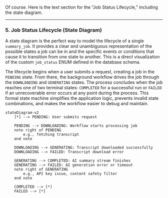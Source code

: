 Of course. Here is the text section for the "Job Status Lifecycle," including the state diagram.

***

### 5. Job Status Lifecycle (State Diagram)

A state diagram is the perfect way to model the lifecycle of a single `summary_job`. It provides a clear and unambiguous representation of the possible states a job can be in and the specific events or conditions that cause it to transition from one state to another. This is a direct visualization of the custom `job_status` ENUM defined in the database schema.

The lifecycle begins when a user submits a request, creating a job in the `PENDING` state. From there, the background workflow drives the job through the `DOWNLOADING` and `GENERATING` states. The process concludes when the job reaches one of two terminal states: `COMPLETED` for a successful run or `FAILED` if an unrecoverable error occurs at any point during the process. This formal state machine simplifies the application logic, prevents invalid state combinations, and makes the workflow easier to debug and maintain.

```mermaid
stateDiagram-v2
    [*] --> PENDING: User submits request

    PENDING --> DOWNLOADING: Workflow starts processing job
    note right of PENDING
        e.g., fetching transcript
    end note

    DOWNLOADING --> GENERATING: Transcript downloaded successfully
    DOWNLOADING --> FAILED: Transcript download error

    GENERATING --> COMPLETED: AI summary stream finishes
    GENERATING --> FAILED: AI generation error or timeout
    note right of GENERATING
        e.g., API key issue, content safety filter
    end note

    COMPLETED --> [*]
    FAILED --> [*]
```
